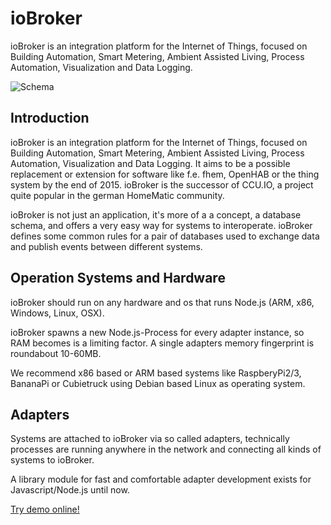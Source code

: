 # ioBroker

ioBroker is an integration platform for the Internet of Things, focused on Building Automation, Smart Metering, Ambient Assisted Living, Process Automation, Visualization and Data Logging.

![Schema](img/marketing-buzz.png)

## Introduction
ioBroker is an integration platform for the Internet of Things, 
focused on Building Automation, Smart Metering, Ambient Assisted Living, Process Automation, Visualization and Data Logging. It aims to be a possible replacement or extension for software like f.e. fhem, OpenHAB or the thing system by the end of 2015. ioBroker is the successor of CCU.IO, a project quite popular in the german HomeMatic community.

ioBroker is not just an application, it's more of a a concept, a database schema, 
and offers a very easy way for systems to interoperate. ioBroker defines some common 
rules for a pair of databases used to exchange data and publish events between different systems.

## Operation Systems and Hardware
ioBroker should run on any hardware and os that runs Node.js (ARM, x86, Windows, Linux, OSX).

ioBroker spawns a new Node.js-Process for every adapter instance, so RAM becomes is a limiting factor. 
A single adapters memory fingerprint is roundabout 10-60MB.

We recommend x86 based or ARM based systems like RaspberyPi2/3, BananaPi or Cubietruck using 
Debian based Linux as operating system.

## Adapters
Systems are attached to ioBroker via so called adapters, technically processes are running 
anywhere in the network and connecting all kinds of systems to ioBroker.

A library module for fast and comfortable adapter development exists for Javascript/Node.js until now.

<a class="goButton" href="http://ioBroker.net:8081/" title="Try demo online!"><i class="fa fa-desktop"></i> Try demo online!</a>
<p></p>